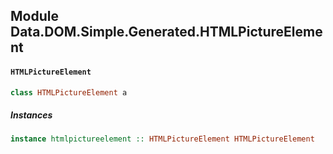 ## Module Data.DOM.Simple.Generated.HTMLPictureElement

#### `HTMLPictureElement`

``` purescript
class HTMLPictureElement a
```

##### Instances
``` purescript
instance htmlpictureelement :: HTMLPictureElement HTMLPictureElement
```


